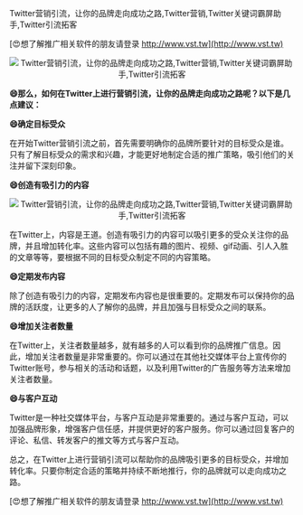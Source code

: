 Twitter营销引流，让你的品牌走向成功之路,Twitter营销,Twitter关键词霸屏助手,Twitter引流拓客

[😍想了解推广相关软件的朋友请登录 http://www.vst.tw](http://www.vst.tw)

 <center><img src="https://vst.tw/MP4/tuiguang/png/4.png" alt="Twitter营销引流，让你的品牌走向成功之路,Twitter营销,Twitter关键词霸屏助手,Twitter引流拓客"></center>

**😄那么，如何在Twitter上进行营销引流，让你的品牌走向成功之路呢？以下是几点建议：**

**😄确定目标受众**

在开始Twitter营销引流之前，首先需要明确你的品牌所要针对的目标受众是谁。只有了解目标受众的需求和兴趣，才能更好地制定合适的推广策略，吸引他们的关注并留下深刻印象。

**😄创造有吸引力的内容**

 <center><img src="https://vst.tw/MP4/tuiguang/png/1.png" alt="Twitter营销引流，让你的品牌走向成功之路,Twitter营销,Twitter关键词霸屏助手,Twitter引流拓客"></center>

在Twitter上，内容是王道。创造有吸引力的内容可以吸引更多的受众关注你的品牌，并且增加转化率。这些内容可以包括有趣的图片、视频、gif动画、引人入胜的文章等等，要根据不同的目标受众制定不同的内容策略。

**😄定期发布内容**

除了创造有吸引力的内容，定期发布内容也是很重要的。定期发布可以保持你的品牌的活跃度，让更多的人了解你的品牌，并且加强与目标受众之间的联系。

**😄增加关注者数量**

在Twitter上，关注者数量越多，就有越多的人可以看到你的品牌推广信息。因此，增加关注者数量是非常重要的。你可以通过在其他社交媒体平台上宣传你的Twitter账号，参与相关的活动和话题，以及利用Twitter的广告服务等方法来增加关注者数量。

**😄与客户互动**

Twitter是一种社交媒体平台，与客户互动是非常重要的。通过与客户互动，可以加强品牌形象，增强客户信任感，并提供更好的客户服务。你可以通过回复客户的评论、私信、转发客户的推文等方式与客户互动。

总之，在Twitter上进行营销引流可以帮助你的品牌吸引更多的目标受众，并增加转化率。只要你制定合适的策略并持续不断地推行，你的品牌就可以走向成功之路。

[😍想了解推广相关软件的朋友请登录 http://www.vst.tw](http://www.vst.tw)




